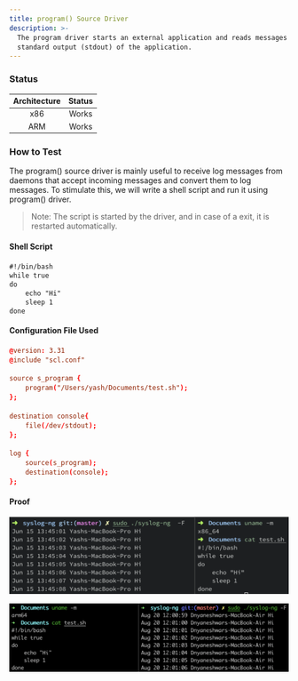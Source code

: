 ```yaml
---
title: program() Source Driver
description: >-
  The program driver starts an external application and reads messages from the
  standard output (stdout) of the application.
---
```


### Status

| Architecture | Status |
| :----------: | :----: |
|      x86     |  Works |
|      ARM     |  Works |

### How to Test

The program() source driver is mainly useful to receive log messages from daemons that accept incoming messages and convert them to log messages. To stimulate this, we will write a shell script and run it using program() driver.&#x20;

> Note: The script is started by the driver, and in case of a exit, it is restarted automatically.

#### Shell Script

```shell
#!/bin/bash
while true
do
    echo "Hi"
    sleep 1
done
```

#### Configuration File Used

```conf
@version: 3.31
@include "scl.conf"

source s_program {
    program("/Users/yash/Documents/test.sh");
};

destination console{
    file(/dev/stdout);
};

log {
    source(s_program);
    destination(console);
};
```

#### Proof

![Program() Source Driver tested on macOS (x86)](</assets/images/Screenshot 2021-06-15 at 1.45.21 PM.png>)

![Program() Source Driver tested on macOS (ARM)](</assets/images/Screen Shot 2021-08-20 at 12.01.17 PM.png>)
